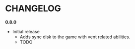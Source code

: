 # CHANGELOG
**0.8.0**
- Initial release
  - Adds sync disk to the game with vent related abilities.
  - TODO